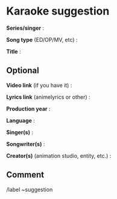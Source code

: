 # Karaoke suggestion

**Series/singer** : 

**Song type** (ED/OP/MV, etc) : 

**Title** :

## Optional

**Video link** (if you have it) : 

**Lyrics link** (animelyrics or other) : 

**Production year** :

**Language** :

**Singer(s)** :

**Songwriter(s)** :

**Creator(s)** (animation studio, entity, etc.) : 

## Comment

/label ~suggestion